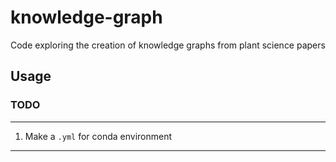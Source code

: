 # knowledge-graph
Code exploring the creation of knowledge graphs from plant science papers
## Usage
### TODO
--------
1. Make a `.yml` for conda environment
--------
